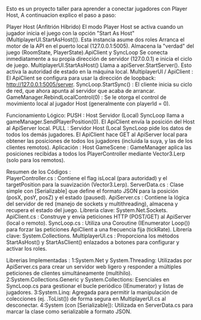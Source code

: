Esto es un proyecto taller para aprender a conectar jugadores con Player Host, A continuacion explico el paso a paso: 

Player Host (Anfitrión Híbrido)
El modo Player Host se activa cuando un jugador inicia el juego con la opción "Start As Host" (MultiplayerUI.StartAsHost()). Esta instancia asume dos roles
Arranca el motor de la API en el puerto local (127.0.0.1:5005). Almacena la "verdad" del juego (RoomState, PlayerState).ApiClient y SyncLoop Se conecta inmediatamente a su propia dirección de servidor (127.0.0.1) e inicia el ciclo de juego.
MultiplayerUI.StartAsHost() Llama a apiServer.StartServer(). Esto activa la autoridad de estado en la máquina local. 
MultiplayerUI / ApiClient : El ApiClient se configura para usar la dirección de loopback: http://127.0.0.1:5005/server.
SyncLoop.StartSync() : El cliente inicia su ciclo de red, que ahora apunta al servidor que acaba de arrancar.
GameManager.RebindLocalControl(0) : Se le otorga el control de movimiento local al jugador Host (generalmente con playerId = 0).

Funcionamiento Lógico:
PUSH : Host Servidor (Local) SyncLoop llama a gameManager.SendPlayerPosition(0). El ApiClient envía la posición del Host al ApiServer local.
PULL : Servidor Host (Local SyncLoop pide los datos de todos los demás jugadores. El ApiClient hace GET al ApiServer local para obtener las posiciones de todos los jugadores (incluida la suya, y las de los clientes remotos).
Aplicación : Host  GameScene : GameManager aplica las posiciones recibidas a todos los PlayerController mediante Vector3.Lerp (solo para los remotos).

Resumen de los Códigos :  
PlayerController.cs : Contiene el flag isLocal (para autoridad) y el targetPosition para la suavización (Vector3.Lerp).
ServerData.cs : Clase simple con [Serializable] que define el formato JSON para la posición (posX, posY, posZ) y el estado (paused).
ApiServer.cs : Contiene la lógica del servidor de red (manejo de sockets y multithreading), almacena y recupera el estado del juego. Librería clave: System.Net.Sockets.
ApiClient.cs : Construye y envía peticiones HTTP (POST/GET) al ApiServer (local o remoto). 
SyncLoop.cs : Utiliza una Coroutine (IEnumerator Loop()) para forzar las peticiones ApiClient a una frecuencia fija (tickRate). Librería clave: System.Collections.
MultiplayerUI.cs : Proporciona los métodos StartAsHost() y StartAsClient() enlazados a botones para configurar y activar los roles.

Librerias Implementadas :
1:System.Net y System.Threading: Utilizadas por ApiServer.cs para crear un servidor web ligero y responder a múltiples peticiones de clientes simultáneamente (multihilo).
2:System.Collections.Generic y System.Collections: Esenciales en SyncLoop.cs para gestionar el bucle periódico (IEnumerator) y listas de jugadores.
3:System.Linq: Agregada para permitir la manipulación de colecciones (ej. .ToList()) de forma segura en MultiplayerUI.cs al desconectar.
4:System (con [Serializable]): Utilizada en ServerData.cs para marcar la clase como serializable a formato JSON.

